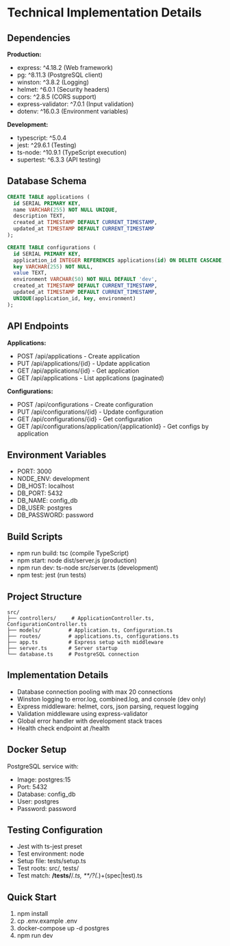 # Technical Implementation Details

## Dependencies
**Production:**
- express: ^4.18.2 (Web framework)
- pg: ^8.11.3 (PostgreSQL client)
- winston: ^3.8.2 (Logging)
- helmet: ^6.0.1 (Security headers)
- cors: ^2.8.5 (CORS support)
- express-validator: ^7.0.1 (Input validation)
- dotenv: ^16.0.3 (Environment variables)

**Development:**
- typescript: ^5.0.4
- jest: ^29.6.1 (Testing)
- ts-node: ^10.9.1 (TypeScript execution)
- supertest: ^6.3.3 (API testing)

## Database Schema
```sql
CREATE TABLE applications (
  id SERIAL PRIMARY KEY,
  name VARCHAR(255) NOT NULL UNIQUE,
  description TEXT,
  created_at TIMESTAMP DEFAULT CURRENT_TIMESTAMP,
  updated_at TIMESTAMP DEFAULT CURRENT_TIMESTAMP
);

CREATE TABLE configurations (
  id SERIAL PRIMARY KEY,
  application_id INTEGER REFERENCES applications(id) ON DELETE CASCADE,
  key VARCHAR(255) NOT NULL,
  value TEXT,
  environment VARCHAR(50) NOT NULL DEFAULT 'dev',
  created_at TIMESTAMP DEFAULT CURRENT_TIMESTAMP,
  updated_at TIMESTAMP DEFAULT CURRENT_TIMESTAMP,
  UNIQUE(application_id, key, environment)
);
```

## API Endpoints
**Applications:**
- POST /api/applications - Create application
- PUT /api/applications/{id} - Update application
- GET /api/applications/{id} - Get application
- GET /api/applications - List applications (paginated)

**Configurations:**
- POST /api/configurations - Create configuration
- PUT /api/configurations/{id} - Update configuration
- GET /api/configurations/{id} - Get configuration
- GET /api/configurations/application/{applicationId} - Get configs by application

## Environment Variables
- PORT: 3000
- NODE_ENV: development
- DB_HOST: localhost
- DB_PORT: 5432
- DB_NAME: config_db
- DB_USER: postgres
- DB_PASSWORD: password

## Build Scripts
- npm run build: tsc (compile TypeScript)
- npm start: node dist/server.js (production)
- npm run dev: ts-node src/server.ts (development)
- npm test: jest (run tests)

## Project Structure
```
src/
├── controllers/     # ApplicationController.ts, ConfigurationController.ts
├── models/         # Application.ts, Configuration.ts
├── routes/         # applications.ts, configurations.ts
├── app.ts          # Express setup with middleware
├── server.ts       # Server startup
└── database.ts     # PostgreSQL connection
```

## Implementation Details
- Database connection pooling with max 20 connections
- Winston logging to error.log, combined.log, and console (dev only)
- Express middleware: helmet, cors, json parsing, request logging
- Validation middleware using express-validator
- Global error handler with development stack traces
- Health check endpoint at /health

## Docker Setup
PostgreSQL service with:
- Image: postgres:15
- Port: 5432
- Database: config_db
- User: postgres
- Password: password

## Testing Configuration
- Jest with ts-jest preset
- Test environment: node
- Setup file: tests/setup.ts
- Test roots: src/, tests/
- Test match: **/__tests__/**/*.ts, **/?(*.)+(spec|test).ts

## Quick Start
1. npm install
2. cp .env.example .env
3. docker-compose up -d postgres
4. npm run dev
